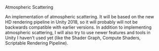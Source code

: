 Atmospheric Scattering

An implementation of atmospheric scattering. It will be based on the new HD rendering pipeline in Unity 2018, so it will probably will not be backwards compatible with earlier versions. In addition to implementing atmospheric scattering, I will also try to use newer features and tools in Unity I haven't used yet (like the Shader Graph, Compute Shaders, Scriptable Rendering Pipeline).

